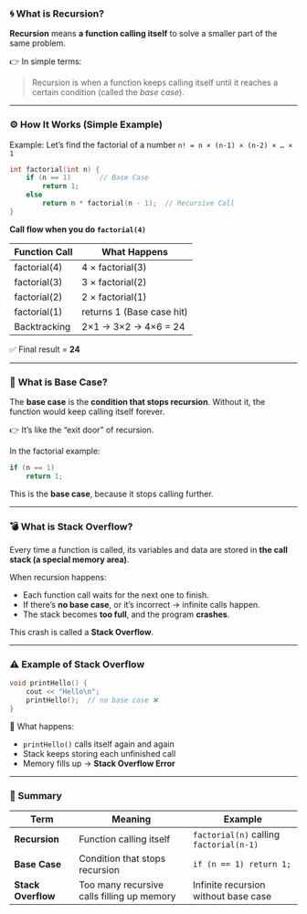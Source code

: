 ### 🌀 **What is Recursion?**

**Recursion** means **a function calling itself** to solve a smaller part of the same problem.

👉 In simple terms:

> Recursion is when a function keeps calling itself until it reaches a certain condition (called the *base case*).

---

### ⚙️ **How It Works (Simple Example)**

Example:
Let’s find the factorial of a number `n! = n × (n-1) × (n-2) × … × 1`

```cpp
int factorial(int n) {
    if (n == 1)       // Base Case
        return 1;
    else
        return n * factorial(n - 1);  // Recursive Call
}
```

**Call flow when you do `factorial(4)`**

| Function Call | What Happens              |
| ------------- | ------------------------- |
| factorial(4)  | 4 × factorial(3)          |
| factorial(3)  | 3 × factorial(2)          |
| factorial(2)  | 2 × factorial(1)          |
| factorial(1)  | returns 1 (Base case hit) |
| Backtracking  | 2×1 → 3×2 → 4×6 = 24      |

✅ Final result = **24**

---

### 🧩 **What is Base Case?**

The **base case** is the **condition that stops recursion**.
Without it, the function would keep calling itself forever.

👉 It’s like the “exit door” of recursion.

In the factorial example:

```cpp
if (n == 1)
    return 1;
```

This is the **base case**, because it stops calling further.

---

### 💣 **What is Stack Overflow?**

Every time a function is called, its variables and data are stored in **the call stack (a special memory area)**.

When recursion happens:

* Each function call waits for the next one to finish.
* If there’s **no base case**, or it’s incorrect → infinite calls happen.
* The stack becomes **too full**, and the program **crashes**.

This crash is called a **Stack Overflow**.

---

### ⚠️ **Example of Stack Overflow**

```cpp
void printHello() {
    cout << "Hello\n";
    printHello();  // no base case ❌
}
```

🧠 What happens:

* `printHello()` calls itself again and again
* Stack keeps storing each unfinished call
* Memory fills up → **Stack Overflow Error**

---

### 🧠 Summary

| Term               | Meaning                                    | Example                                 |
| ------------------ | ------------------------------------------ | --------------------------------------- |
| **Recursion**      | Function calling itself                    | `factorial(n)` calling `factorial(n-1)` |
| **Base Case**      | Condition that stops recursion             | `if (n == 1) return 1;`                 |
| **Stack Overflow** | Too many recursive calls filling up memory | Infinite recursion without base case    |
